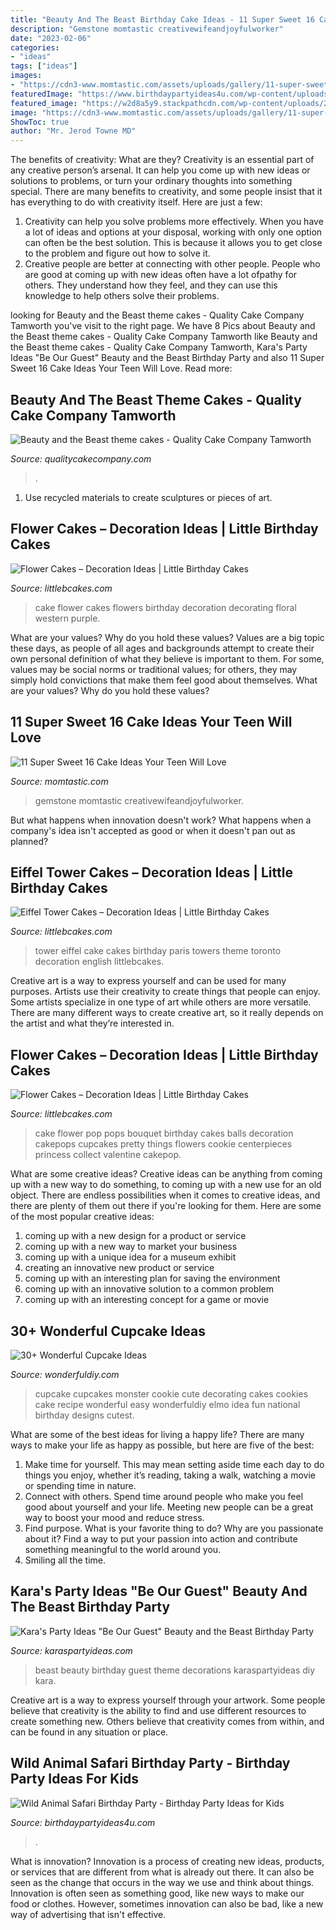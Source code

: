 ```yaml
---
title: "Beauty And The Beast Birthday Cake Ideas - 11 Super Sweet 16 Cake Ideas Your Teen Will Love"
description: "Gemstone momtastic creativewifeandjoyfulworker"
date: "2023-02-06"
categories:
- "ideas"
tags: ["ideas"]
images:
- "https://cdn3-www.momtastic.com/assets/uploads/gallery/11-super-sweet-16-birthday-cake-ideas/sweet-16-birthday-cake-ideas-10.jpg"
featuredImage: "https://www.birthdaypartyideas4u.com/wp-content/uploads/2017/02/Wild-Animal-Safari-Birthday-Party-Cake-600x900.jpg"
featured_image: "https://w2d8a5y9.stackpathcdn.com/wp-content/uploads/2017/09/beauty-beast-two-tier-yellow-579x1030.jpg"
image: "https://cdn3-www.momtastic.com/assets/uploads/gallery/11-super-sweet-16-birthday-cake-ideas/sweet-16-birthday-cake-ideas-10.jpg"
ShowToc: true
author: "Mr. Jerod Towne MD"
---
```



The benefits of creativity: What are they?
Creativity is an essential part of any creative person’s arsenal. It can help you come up with new ideas or solutions to problems, or turn your ordinary thoughts into something special. There are many benefits to creativity, and some people insist that it has everything to do with creativity itself. Here are just a few: 
1) Creativity can help you solve problems more effectively. When you have a lot of ideas and options at your disposal, working with only one option can often be the best solution. This is because it allows you to get close to the problem and figure out how to solve it. 
2) Creative people are better at connecting with other people. People who are good at coming up with new ideas often have a lot ofpathy for others. They understand how they feel, and they can use this knowledge to help others solve their problems.

	

		
looking for Beauty and the Beast theme cakes - Quality Cake Company Tamworth you've visit to the right page. We have 8 Pics about Beauty and the Beast theme cakes - Quality Cake Company Tamworth like Beauty and the Beast theme cakes - Quality Cake Company Tamworth, Kara&#039;s Party Ideas &quot;Be Our Guest&quot; Beauty and the Beast Birthday Party and also 11 Super Sweet 16 Cake Ideas Your Teen Will Love. Read more:
		
    
## Beauty And The Beast Theme Cakes - Quality Cake Company Tamworth

<img loading=lazy src="https://w2d8a5y9.stackpathcdn.com/wp-content/uploads/2017/09/beauty-beast-two-tier-yellow-579x1030.jpg" onerror="this.onerror=null;this.src='https://tse1.mm.bing.net/th?id=OIP.aZpOA75w7rQIlUfijYM6BgHaNL&amp;pid=15.1';" alt="Beauty and the Beast theme cakes - Quality Cake Company Tamworth">

_Source: qualitycakecompany.com_

>. 

	

1. Use recycled materials to create sculptures or pieces of art.

    
## Flower Cakes – Decoration Ideas | Little Birthday Cakes

<img loading=lazy src="http://www.littlebcakes.com/wp-content/uploads/2013/08/Flower-Birthday-Cake-Ideas.jpg" onerror="this.onerror=null;this.src='https://tse2.mm.bing.net/th?id=OIP.1mKR5rL0-B-CdJaIrRlDqwHaI5&amp;pid=15.1';" alt="Flower Cakes – Decoration Ideas | Little Birthday Cakes">

_Source: littlebcakes.com_

>cake flower cakes flowers birthday decoration decorating floral western purple. 

	

What are your values? Why do you hold these values?
Values are a big topic these days, as people of all ages and backgrounds attempt to create their own personal definition of what they believe is important to them. For some, values may be social norms or traditional values; for others, they may simply hold convictions that make them feel good about themselves. What are your values? Why do you hold these values?

    
## 11 Super Sweet 16 Cake Ideas Your Teen Will Love

<img loading=lazy src="https://cdn3-www.momtastic.com/assets/uploads/gallery/11-super-sweet-16-birthday-cake-ideas/sweet-16-birthday-cake-ideas-10.jpg" onerror="this.onerror=null;this.src='https://tse3.mm.bing.net/th?id=OIP.MhK-ESBLzFd3vHs2v0oLzQHaLG&amp;pid=15.1';" alt="11 Super Sweet 16 Cake Ideas Your Teen Will Love">

_Source: momtastic.com_

>gemstone momtastic creativewifeandjoyfulworker. 

	

But what happens when innovation doesn't work? What happens when a company's idea isn't accepted as good or when it doesn't pan out as planned?

    
## Eiffel Tower Cakes – Decoration Ideas | Little Birthday Cakes

<img loading=lazy src="http://www.littlebcakes.com/wp-content/uploads/2014/02/Eiffel-Tower-Cakes.jpg" onerror="this.onerror=null;this.src='https://tse1.mm.bing.net/th?id=OIP.E1NWIFR-xDAqPOcNOdadxgHaLD&amp;pid=15.1';" alt="Eiffel Tower Cakes – Decoration Ideas | Little Birthday Cakes">

_Source: littlebcakes.com_

>tower eiffel cake cakes birthday paris towers theme toronto decoration english littlebcakes. 

	

Creative art is a way to express yourself and can be used for many purposes. Artists use their creativity to create things that people can enjoy. Some artists specialize in one type of art while others are more versatile. There are many different ways to create creative art, so it really depends on the artist and what they’re interested in.

    
## Flower Cakes – Decoration Ideas | Little Birthday Cakes

<img loading=lazy src="http://www.littlebcakes.com/wp-content/uploads/2013/08/Flower-Cake-Pops.jpg" onerror="this.onerror=null;this.src='https://tse4.mm.bing.net/th?id=OIP.sC9Z5PjZqu2Mv7-As9YtSAHaJ4&amp;pid=15.1';" alt="Flower Cakes – Decoration Ideas | Little Birthday Cakes">

_Source: littlebcakes.com_

>cake flower pop pops bouquet birthday cakes balls decoration cakepops cupcakes pretty things flowers cookie centerpieces princess collect valentine cakepop. 

	

What are some creative ideas?
Creative ideas can be anything from coming up with a new way to do something, to coming up with a new use for an old object. There are endless possibilities when it comes to creative ideas, and there are plenty of them out there if you're looking for them. Here are some of the most popular creative ideas: 
1. coming up with a new design for a product or service 
2. coming up with a new way to market your business 
3. coming up with a unique idea for a museum exhibit 
4. creating an innovative new product or service 
5. coming up with an interesting plan for saving the environment 
6. coming up with an innovative solution to a common problem 
7. coming up with an interesting concept for a game or movie 

    
## 30+ Wonderful Cupcake Ideas

<img loading=lazy src="http://cdn.wonderfuldiy.com/wp-content/uploads/2014/10/cupcake-idea-17.jpg" onerror="this.onerror=null;this.src='https://tse4.mm.bing.net/th?id=OIP.36xV0xGq6SsBWIgt8LJ_pgHaLJ&amp;pid=15.1';" alt="30+ Wonderful Cupcake Ideas">

_Source: wonderfuldiy.com_

>cupcake cupcakes monster cookie cute decorating cakes cookies cake recipe wonderful easy wonderfuldiy elmo idea fun national birthday designs cutest. 

	

What are some of the best ideas for living a happy life?
There are many ways to make your life as happy as possible, but here are five of the best: 
1. Make time for yourself. This may mean setting aside time each day to do things you enjoy, whether it’s reading, taking a walk, watching a movie or spending time in nature. 
2. Connect with others. Spend time around people who make you feel good about yourself and your life. Meeting new people can be a great way to boost your mood and reduce stress. 
3. Find purpose. What is your favorite thing to do? Why are you passionate about it? Find a way to put your passion into action and contribute something meaningful to the world around you. 
4. Smiling all the time.

    
## Kara&#039;s Party Ideas &quot;Be Our Guest&quot; Beauty And The Beast Birthday Party

<img loading=lazy src="https://karaspartyideas.com/wp-content/uploads/2017/04/22Be-Our-Guest22-Beauty-and-the-Beast-Birthday-Party-via-Karas-Party-Ideas-KarasPartyIdeas.com17.jpg" onerror="this.onerror=null;this.src='https://tse3.mm.bing.net/th?id=OIP.9YyeC9AhDu8ynytBuMIMOQHaLG&amp;pid=15.1';" alt="Kara&#039;s Party Ideas &quot;Be Our Guest&quot; Beauty and the Beast Birthday Party">

_Source: karaspartyideas.com_

>beast beauty birthday guest theme decorations karaspartyideas diy kara. 

	

Creative art is a way to express yourself through your artwork. Some people believe that creativity is the ability to find and use different resources to create something new. Others believe that creativity comes from within, and can be found in any situation or place.

    
## Wild Animal Safari Birthday Party - Birthday Party Ideas For Kids

<img loading=lazy src="https://www.birthdaypartyideas4u.com/wp-content/uploads/2017/02/Wild-Animal-Safari-Birthday-Party-Cake-600x900.jpg" onerror="this.onerror=null;this.src='https://tse4.mm.bing.net/th?id=OIP.H5M1bjP7OwwnzKgM9AzQkQHaLH&amp;pid=15.1';" alt="Wild Animal Safari Birthday Party - Birthday Party Ideas for Kids">

_Source: birthdaypartyideas4u.com_

>. 

	

What is innovation?
Innovation is a process of creating new ideas, products, or services that are different from what is already out there. It can also be seen as the change that occurs in the way we use and think about things. Innovation is often seen as something good, like new ways to make our food or clothes. However, sometimes innovation can also be bad, like a new way of advertising that isn't effective.

